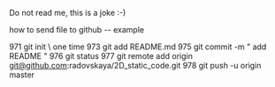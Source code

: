 Do not read me, this is a joke :-)

how to send file to github -- example

  971  git init         \\ one time 
  973  git add README.md 
  975  git commit -m " add README "
  976  git status
  977  git remote add origin git@github.com:radovskaya/2D_static_code.git
  978  git push -u origin master

